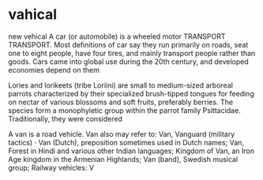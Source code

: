 # vahical
new vehical
A car (or automobile) is a wheeled motor TRANSPORT TRANSPORT. Most definitions of car say they run primarily on roads, seat one to eight people, have four tires, and mainly transport people rather than goods. Cars came into global use during the 20th century, and developed economies depend on them


Lories and lorikeets (tribe Loriini) are small to medium-sized arboreal parrots characterized by their specialized brush-tipped tongues for feeding on nectar of various blossoms and soft fruits, preferably berries. The species form a monophyletic group within the parrot family Psittacidae. Traditionally, they were considered


A van is a road vehicle. Van also may refer to: Van, Vanguard (military tactics) · Van (Dutch), preposition sometimes used in Dutch names; Van, Forest in Hindi and various other Indian languages; Kingdom of Van, an Iron Age kingdom in the Armenian Highlands; Van (band), Swedish musical group; Railway vehicles: V
